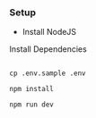 ### Setup

- Install NodeJS


Install Dependencies

```

cp .env.sample .env

npm install

npm run dev

```